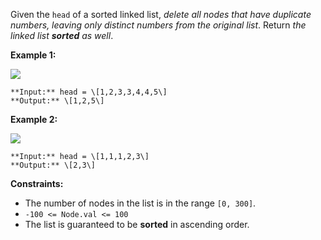 Given the `head` of a sorted linked list, _delete all nodes that have duplicate numbers, leaving only distinct numbers from the original list_. Return _the linked list **sorted** as well_.

**Example 1:**

![](https://assets.leetcode.com/uploads/2021/01/04/linkedlist1.jpg)
```
**Input:** head = \[1,2,3,3,4,4,5\]
**Output:** \[1,2,5\]
```

**Example 2:**

![](https://assets.leetcode.com/uploads/2021/01/04/linkedlist2.jpg)
```
**Input:** head = \[1,1,1,2,3\]
**Output:** \[2,3\]
```

**Constraints:**

*   The number of nodes in the list is in the range `[0, 300]`.
*   `-100 <= Node.val <= 100`
*   The list is guaranteed to be **sorted** in ascending order.